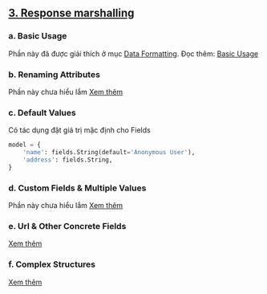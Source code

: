 ## [3. Response marshalling](/content/3-response-marshalling.md)

### a. Basic Usage
Phần này đã được giải thích ở mục [Data Formatting](/content/2-quick-start.md). 
Đọc thêm: [Basic Usage](https://flask-restx.readthedocs.io/en/latest/marshalling.html#basic-usage)

### b. Renaming Attributes
Phần này chưa hiểu lắm 
[Xem thêm](https://flask-restx.readthedocs.io/en/latest/marshalling.html#renaming-attributes)

### c. Default Values
Có tác dụng đặt giá trị mặc định cho Fields
```python
model = {
    'name': fields.String(default='Anonymous User'),
    'address': fields.String,
}
```

### d. Custom Fields & Multiple Values
Phần này chưa hiểu lắm 
[Xem thêm](https://flask-restx.readthedocs.io/en/latest/marshalling.html#custom-fields-multiple-values)

### e. Url & Other Concrete Fields
[Xem thêm](https://flask-restx.readthedocs.io/en/latest/marshalling.html#url-other-concrete-fields)

### f. Complex Structures
[Xem thêm](https://flask-restx.readthedocs.io/en/latest/marshalling.html#complex-structures)
